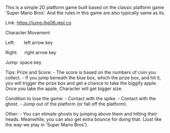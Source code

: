 This is a simple 2D platform game built based on the classic platform game 'Super Mario Bros'.  And the rules in this game are also typically same as its.

Link: https://jump.jhe06.repl.co

Character Movement

 Left:    left arrow key
 
 Right:   right arrow key
 
 Jump:    space key

Tips:
Prize and Score:
    - The score is based on the numbers of coin you collect.
    - If you jump beneath the blue box, which the prize box, and hit it, you will trigger the prize box and get a chance to take the biggify apple.  Once you take the apple, Character will get bigger size.

Condition to lose the game:
    - Contact with the spike.
    - Contact with the ghost.
    - Jump out of the platform (or fall off the platform).

Other:
    - You can elimate ghosts by jumping above them and hitting their heads.   Meanwhile, you can also get extra bounce for doing that. (Just like the way we play in 'Super Mario Bros').
